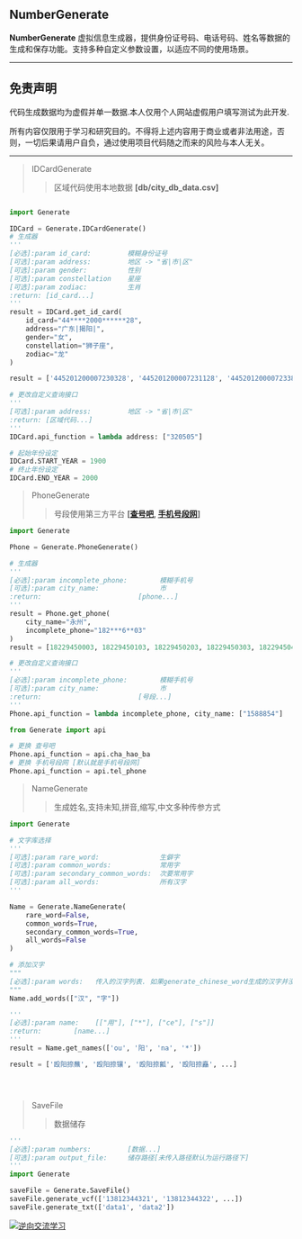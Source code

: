 ## NumberGenerate
**NumberGenerate** 虚拟信息生成器，提供身份证号码、电话号码、姓名等数据的生成和保存功能。支持多种自定义参数设置，以适应不同的使用场景。

***
## 免责声明

代码生成数据均为虚假并单一数据.本人仅用个人网站虚假用户填写测试为此开发.

所有内容仅限用于学习和研究目的。不得将上述内容用于商业或者非法用途，否则，一切后果请用户自负，通过使用项目代码随之而来的风险与本人无关。
***
> IDCardGenerate
>> 区域代码使用本地数据 **[db/city_db_data.csv]**

```python

import Generate

IDCard = Generate.IDCardGenerate()
# 生成器
'''
[必选]:param id_card:         模糊身份证号
[可选]:param address:         地区 -> "省|市|区"
[可选]:param gender:          性别
[可选]:param constellation    星座
[可选]:param zodiac:          生肖
:return: [id_card...]
'''
result = IDCard.get_id_card(
    id_card="44****2000******28",
    address="广东|揭阳|",
    gender="女",
    constellation="狮子座",
    zodiac="龙"
)

result = ['445201200007230328', '445201200007231128', '445201200007233828', '445201200007234628', ...]

# 更改自定义查询接口
'''
[可选]:param address:         地区 -> "省|市|区"
:return: [区域代码...]
'''
IDCard.api_function = lambda address: ["320505"]

# 起始年份设定
IDCard.START_YEAR = 1900
# 终止年份设定
IDCard.END_YEAR = 2000
```

> PhoneGenerate
>> 号段使用第三方平台 **[[查号吧](https://www.chahaoba.com), [手机号段网](https://telphone.cn)]**

```python
import Generate

Phone = Generate.PhoneGenerate()

# 生成器
'''
[必选]:param incomplete_phone:        模糊手机号
[可选]:param city_name:               市
:return:                        [phone...]
'''
result = Phone.get_phone(
    city_name="永州",
    incomplete_phone="182***6**03"
)
result = [18229450003, 18229450103, 18229450203, 18229450303, 18229450403, ...]

# 更改自定义查询接口
'''
[必选]:param incomplete_phone:        模糊手机号
[可选]:param city_name:               市
:return:                        [号段...]
'''
Phone.api_function = lambda incomplete_phone, city_name: ["1588854"]

from Generate import api

# 更换 查号吧
Phone.api_function = api.cha_hao_ba
# 更换 手机号段网 [默认就是手机号段网]
Phone.api_function = api.tel_phone

```

> NameGenerate
>> 生成姓名,支持未知,拼音,缩写,中文多种传参方式

```python
import Generate

# 文字库选择
'''
[可选]:param rare_word:               生僻字
[可选]:param common_words:            常用字
[可选]:param secondary_common_words:  次要常用字
[可选]:param all_words:               所有汉字
'''

Name = Generate.NameGenerate(
    rare_word=False,
    common_words=True,
    secondary_common_words=True,
    all_words=False
)

# 添加汉字
"""
[必选]:param words:   传入的汉字列表. 如果generate_chinese_word生成的汉字并没有包含你需要的
"""
Name.add_words(["汉", "字"])

'''
[必选]:param name:    [["用"], ["*"], ["ce"], ["s"]]
:return:        [name...]
'''
result = Name.get_names(['ou', '阳', 'na', '*'])

result = ['殴阳捺蘸', '殴阳捺镶', '殴阳捺瓤', '殴阳捺矗', ...]





```

> SaveFile
>> 数据储存

```python
'''
[必选]:param numbers:         [数据...]
[可选]:param output_file:     储存路径[未传入路径默认为运行路径下]
'''
import Generate

saveFile = Generate.SaveFile()
saveFile.generate_vcf(['13812344321', '13812344322', ...])
saveFile.generate_txt(['data1', 'data2'])
```

<a target="_blank" href="https://qm.qq.com/cgi-bin/qm/qr?k=6JWWosRVV0rtISqQKNVU5QY8KT0sBQP8&jump_from=webapi&authKey=kvD0trmJvJiWSeFVv1+WTUYBpalYGKh+dF3zgfpLDuByEmZF2wT8XXwC8QuT/tzQ"><img border="0" src="//pub.idqqimg.com/wpa/images/group.png" alt="逆向交流学习" title="逆向交流学习"></a>